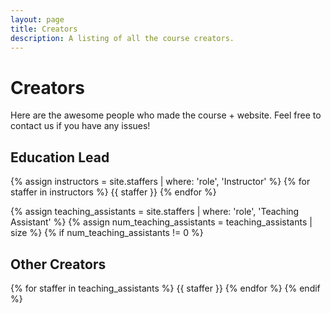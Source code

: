 ```yaml
---
layout: page
title: Creators
description: A listing of all the course creators.
---
```


# Creators

Here are the awesome people who made the course + website. Feel free to contact us if you have any issues!

## Education Lead

{% assign instructors = site.staffers | where: 'role', 'Instructor' %}
{% for staffer in instructors %}
{{ staffer }}
{% endfor %}

{% assign teaching_assistants = site.staffers | where: 'role', 'Teaching Assistant' %}
{% assign num_teaching_assistants = teaching_assistants | size %}
{% if num_teaching_assistants != 0 %}

## Other Creators

{% for staffer in teaching_assistants %}
{{ staffer }}
{% endfor %}
{% endif %}
